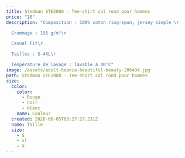 ```yaml
---
title: Stedman STE2000 - Tee-shirt col rond pour hommes
price: "10"
description: "Composition : 100% coton ring-spun; jersey simple \r

  Grammage : 155 g/m²\r

  Casual Fit\r

  Tailles : S-4XL\r

  Température de lavage : lavable à 40°C"
image: /assets/adult-beanie-beautiful-beauty-206434.jpg
path: Stedman STE2000 - Tee-shirt col rond pour hommes
size:
  color:
    color:
      - Rouge
      - noir
      - blanc
    name: Couleur
  created: 2020-06-05T03:27:27.231Z
  name: Taille
  size:
    - S
    - xl
    - X
---
```

